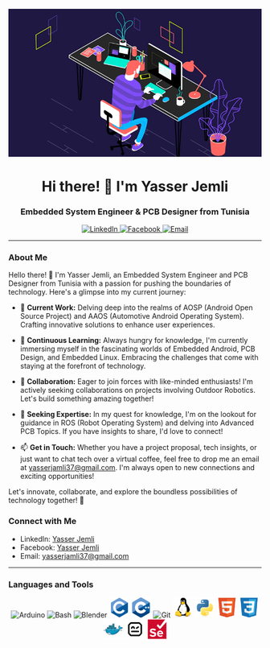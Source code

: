 ![plot](./images/header_gif.gif)

<h1 align="center">Hi there! 👋 I'm Yasser Jemli</h1>
<h3 align="center">Embedded System Engineer & PCB Designer from Tunisia</h3>

<p align="center">
  <a href="https://linkedin.com/in/yasser-jamli-718582206/" target="_blank">
    <img src="https://raw.githubusercontent.com/rahuldkjain/github-profile-readme-generator/master/src/images/icons/Social/linked-in-alt.svg" alt="LinkedIn" height="30" width="40" />
  </a>
  <a href="https://fb.com/yasser.jemli.14/" target="_blank">
    <img src="https://raw.githubusercontent.com/rahuldkjain/github-profile-readme-generator/master/src/images/icons/Social/facebook.svg" alt="Facebook" height="30" width="40" />
  </a>
  <a href="mailto:yasserjamli37@gmail.com">
    <img src="https://img.icons8.com/color/48/000000/gmail.png" alt="Email" height="30" width="40" />
  </a>
</p>

---

### About Me

Hello there! 👋 I'm Yasser Jemli, an Embedded System Engineer and PCB Designer from Tunisia with a passion for pushing the boundaries of technology. Here's a glimpse into my current journey:

- 🔭 **Current Work:** Delving deep into the realms of AOSP (Android Open Source Project) and AAOS (Automotive Android Operating System). Crafting innovative solutions to enhance user experiences.

- 🌱 **Continuous Learning:** Always hungry for knowledge, I'm currently immersing myself in the fascinating worlds of Embedded Android, PCB Design, and Embedded Linux. Embracing the challenges that come with staying at the forefront of technology.

- 👯 **Collaboration:** Eager to join forces with like-minded enthusiasts! I'm actively seeking collaborations on projects involving Outdoor Robotics. Let's build something amazing together!

- 🤝 **Seeking Expertise:** In my quest for knowledge, I'm on the lookout for guidance in ROS (Robot Operating System) and delving into Advanced PCB Topics. If you have insights to share, I'd love to connect!

- 📫 **Get in Touch:** Whether you have a project proposal, tech insights, or just want to chat tech over a virtual coffee, feel free to drop me an email at [yasserjamli37@gmail.com](mailto:yasserjamli37@gmail.com). I'm always open to new connections and exciting opportunities!

Let's innovate, collaborate, and explore the boundless possibilities of technology together! 🚀


### Connect with Me

- LinkedIn: [Yasser Jemli](https://www.linkedin.com/in/yasser-jemli-718582206/)
- Facebook: [Yasser Jemli](https://fb.com/yasser.jemli.14/)
- Email: [yasserjamli37@gmail.com](mailto:yasserjamli37@gmail.com)

---

### Languages and Tools

<p align="center">
  <img src="https://cdn.worldvectorlogo.com/logos/arduino-1.svg" alt="Arduino" width="40" height="40"/>
  <img src="https://www.vectorlogo.zone/logos/gnu_bash/gnu_bash-icon.svg" alt="Bash" width="40" height="40"/>
  <img src="https://download.blender.org/branding/community/blender_community_badge_white.svg" alt="Blender" width="40" height="40"/>
  <img src="https://raw.githubusercontent.com/devicons/devicon/master/icons/c/c-original.svg" alt="C" width="40" height="40"/>
  <img src="https://raw.githubusercontent.com/devicons/devicon/master/icons/cplusplus/cplusplus-original.svg" alt="C++" width="40" height="40"/>
  <img src="https://www.vectorlogo.zone/logos/git-scm/git-scm-icon.svg" alt="Git" width="40" height="40"/>
  <img src="https://raw.githubusercontent.com/devicons/devicon/master/icons/linux/linux-original.svg" alt="Linux" width="40" height="40"/>
  <img src="https://raw.githubusercontent.com/devicons/devicon/master/icons/python/python-original.svg" alt="Python" width="40" height="40"/>
  <img src="https://raw.githubusercontent.com/devicons/devicon/master/icons/html5/html5-original.svg" alt="HTML" width="40" height="40"/>
  <img src="https://raw.githubusercontent.com/devicons/devicon/master/icons/css3/css3-original.svg" alt="CSS" width="40" height="40"/>
  <img src="https://raw.githubusercontent.com/devicons/devicon/master/icons/docker/docker-original.svg" alt="Docker" width="40" height="40"/>
  <img src="https://raw.githubusercontent.com/devicons/devicon/master/icons/robotframework/robotframework-original.svg" alt="Robot Framework" width="40" height="40"/>
  <img src="https://raw.githubusercontent.com/devicons/devicon/master/icons/selenium/selenium-original.svg" alt="Selenium" width="40" height="40"/>
</p>

